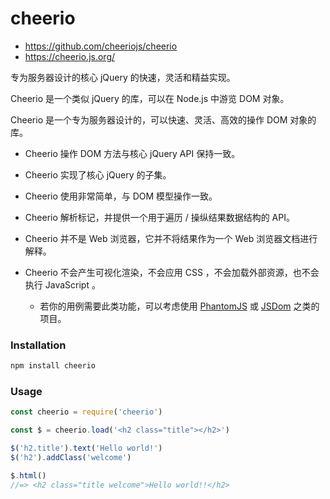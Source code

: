 # cheerio

- <https://github.com/cheeriojs/cheerio>
- <https://cheerio.js.org/>

专为服务器设计的核心 jQuery 的快速，灵活和精益实现。

Cheerio 是一个类似 jQuery 的库，可以在 Node.js 中游览 DOM 对象。

Cheerio 是一个专为服务器设计的，可以快速、灵活、高效的操作 DOM 对象的库。

- Cheerio 操作 DOM 方法与核心 jQuery API 保持一致。

- Cheerio 实现了核心 jQuery 的子集。

- Cheerio 使用非常简单，与 DOM 模型操作一致。

- Cheerio 解析标记，并提供一个用于遍历 / 操纵结果数据结构的 API。

- Cheerio 并不是 Web 浏览器，它并不将结果作为一个 Web 浏览器文档进行解释。

- Cheerio 不会产生可视化渲染，不会应用 CSS ，不会加载外部资源，也不会执行 JavaScript 。
  - 若你的用例需要此类功能，可以考虑使用 [PhantomJS] 或 [JSDom] 之类的项目。

[PhantomJS]: <https://github.com/ariya/phantomjs>
[JSDom]: <https://github.com/tmpvar/jsdom>


### Installation

```sh
npm install cheerio
```

### Usage

```js
const cheerio = require('cheerio')

const $ = cheerio.load('<h2 class="title"></h2>')

$('h2.title').text('Hello world!')
$('h2').addClass('welcome')

$.html()
//=> <h2 class="title welcome">Hello world!!</h2>
```
